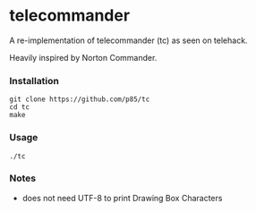 # telecommander

A re-implementation of telecommander (tc) as seen on telehack.

Heavily inspired by Norton Commander.

### Installation

```
git clone https://github.com/p85/tc
cd tc
make
```

### Usage

`./tc`

### Notes

* does not need UTF-8 to print Drawing Box Characters

